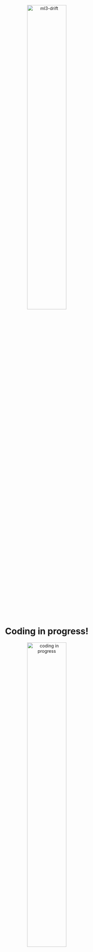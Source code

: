 <p align="center">
  <img src="images/logo.jpg" alt="ml3-drift" height="50%">
  <h1 align="center">
    Coding in progress!
  </h1>
</p>

<p align="center">
  <img src="images/coding_in_progress.png" alt="coding in progress" height="50%">
</p>

While we set up the documentation, please check out our [README](https://github.com/ml-cube/ml3-drift/blob/main/README.md) file for more information about the project.
